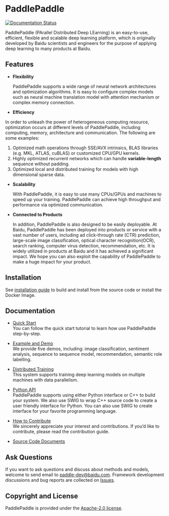 # PaddlePaddle

[![Documentation Status](https://readthedocs.org/projects/ctcspeechrecognition/badge/?version=latest)](http://ctcspeechrecognition.readthedocs.io/en/latest/?badge=latest)

PaddlePaddle (PArallel Distributed Deep LEarning) is an easy-to-use,
efficient, flexible and scalable deep learning platform, which is originally
developed by Baidu scientists and engineers for the purpose of applying deep
learning to many products at Baidu.

## Features

- **Flexibility**

   PaddlePaddle supports a wide range of neural network architectures and
   optimization algorithms. It is easy to configure complex models such as
   neural machine translation model with attention mechanism or complex memory
   connection.

-  **Efficiency**
  
  In order to unleash the power of heterogeneous computing resource,
  optimization occurs at different levels of PaddlePaddle, including
  computing, memory, architecture and communication. The following are some
  examples:
  1. Optimized math operations through SSE/AVX intrinsics, BLAS libraries
  (e.g. MKL, ATLAS, cuBLAS) or customized CPU/GPU kernels. 
  2. Highly optimized recurrent networks which can handle **variable-length** 
  sequence without padding.
  3. Optimized local and distributed training for models with high dimensional
  sparse data.

- **Scalability**

  With PaddlePaddle, it is easy to use many CPUs/GPUs and machines to speed
  up your training. PaddlePaddle can achieve high throughput and performance
  via optimized communication.

- **Connected to Products**

  In addition, PaddlePaddle is also designed to be easily deployable. At Baidu,
  PaddlePaddle has been deployed into products or service with a vast number
  of users, including ad click-through rate (CTR) prediction, large-scale image
  classification, optical character recognition(OCR), search ranking, computer
  virus detection, recommendation, etc. It is widely utilized in products at
  Baidu and it has achieved a significant impact. We hope you can also exploit
  the capability of PaddlePaddle to make a huge impact for your product.

## Installation
See [installation guide]() to build and install from the source code or install
the Docker Image.

## Documentation
- [Quick Start]() <br>
   You can follow the quick start tutorial to learn how use PaddlePaddle
   step-by-step.
    
- [Example and Demo]() <br>
   We provide five demos, including: image classification, sentiment analysis,
   sequence to sequence model, recommendation, semantic role labelling. 
   
- [Distributed Training]() <br>
  This system supports training deep learning models on multiple machines
  with data parallelism.
   
- [Python API]() <br>
   PaddlePaddle supports using either Python interface or C++ to build your
   system. We also use SWIG to wrap C++ source code to create a user friendly
   interface for Python. You can also use SWIG to create interface for your
   favorite programming language.
 
- [How to Contribute]() <br>
   We sincerely appreciate your interest and contributions. If you’d like to
   contribute, please read the contribution guide.   

- [Source Code Documents]() <br>
      
## Ask Questions

If you want to ask questions and discuss about methods and models, welcome
to send email to paddle-dev@baidu.com. Framework development discussions and
bug reports are collected on [Issues](https://github.com/paddle/paddle/issues).

## Copyright and License
PaddlePaddle is provided under the [Apache-2.0 license](LICENSE).
